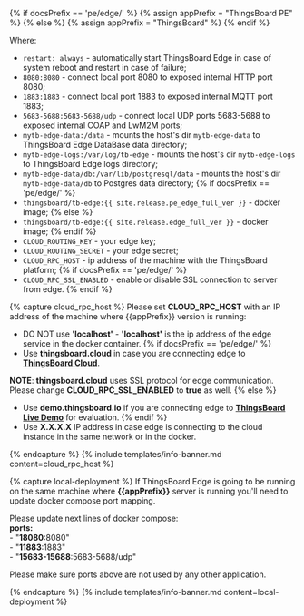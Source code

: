 {% if docsPrefix == 'pe/edge/' %}
{% assign appPrefix = "ThingsBoard PE" %}
{% else %}
{% assign appPrefix = "ThingsBoard" %}
{% endif %}

Where:    
- `restart: always` - automatically start ThingsBoard Edge in case of system reboot and restart in case of failure;
- `8080:8080` - connect local port 8080 to exposed internal HTTP port 8080;
- `1883:1883` - connect local port 1883 to exposed internal MQTT port 1883;
- `5683-5688:5683-5688/udp` - connect local UDP ports 5683-5688 to exposed internal COAP and LwM2M ports;
- `mytb-edge-data:/data` - mounts the host's dir `mytb-edge-data` to ThingsBoard Edge DataBase data directory;
- `mytb-edge-logs:/var/log/tb-edge` - mounts the host's dir `mytb-edge-logs` to ThingsBoard Edge logs directory;
- `mytb-edge-data/db:/var/lib/postgresql/data` - mounts the host's dir `mytb-edge-data/db` to Postgres data directory;
{% if docsPrefix == 'pe/edge/' %}
- `thingsboard/tb-edge:{{ site.release.pe_edge_full_ver }}` - docker image;
{% else %}
- `thingsboard/tb-edge:{{ site.release.edge_full_ver }}` - docker image;
{% endif %}
- `CLOUD_ROUTING_KEY` - your edge key;
- `CLOUD_ROUTING_SECRET` - your edge secret;
- `CLOUD_RPC_HOST` - ip address of the machine with the ThingsBoard platform;
{% if docsPrefix == 'pe/edge/' %}
- `CLOUD_RPC_SSL_ENABLED` - enable or disable SSL connection to server from edge.
{% endif %}

{% capture cloud_rpc_host %}
Please set **CLOUD_RPC_HOST** with an IP address of the machine where {{appPrefix}} version is running:
* DO NOT use **'localhost'** - **'localhost'** is the ip address of the edge service in the docker container.
{% if docsPrefix == 'pe/edge/' %}
* Use **thingsboard.cloud** in case you are connecting edge to [**ThingsBoard Cloud**](https://thingsboard.cloud/signup).

**NOTE**: **thingsboard.cloud** uses SSL protocol for edge communication.
Please change **CLOUD_RPC_SSL_ENABLED** to **true** as well.
{% else %}
* Use **demo.thingsboard.io** if you are connecting edge to [**ThingsBoard Live Demo**](https://demo.thingsboard.io/signup) for evaluation.
{% endif %}
* Use **X.X.X.X** IP address in case edge is connecting to the cloud instance in the same network or in the docker.

{% endcapture %}
{% include templates/info-banner.md content=cloud_rpc_host %}

{% capture local-deployment %}
If ThingsBoard Edge is going to be running on the same machine where **{{appPrefix}}** server is running you'll need to update docker compose port mapping.
 
Please update next lines of docker compose:
<br>**ports:**
<br> - "**18080**:8080"
<br> - "**11883**:1883"
<br> - "**15683-15688**:5683-5688/udp" 

Please make sure ports above are not used by any other application.

{% endcapture %}
{% include templates/info-banner.md content=local-deployment %}

